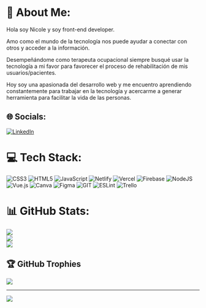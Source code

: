 # 💫 About Me:
Hola soy Nicole y soy front-end developer.

Amo como el mundo de la tecnología nos puede ayudar a conectar con otros y acceder a la información. 

Desempeñándome como terapeuta ocupacional siempre busqué usar la tecnología a mi favor para favorecer el proceso de rehabilitación de mis usuarios/pacientes. 

Hoy soy una apasionada del desarrollo web y me encuentro aprendiendo constantemente para trabajar en la tecnología y acercarme a generar herramienta para facilitar la vida de las personas.


## 🌐 Socials:
[![LinkedIn](https://img.shields.io/badge/LinkedIn-%230077B5.svg?logo=linkedin&logoColor=white)](https://linkedin.com/in/https://www.linkedin.com/in/nicole-alejandra-rogget-piñero-445464127/) 

# 💻 Tech Stack:
![CSS3](https://img.shields.io/badge/css3-%231572B6.svg?style=plastic&logo=css3&logoColor=white) ![HTML5](https://img.shields.io/badge/html5-%23E34F26.svg?style=plastic&logo=html5&logoColor=white) ![JavaScript](https://img.shields.io/badge/javascript-%23323330.svg?style=plastic&logo=javascript&logoColor=%23F7DF1E) ![Netlify](https://img.shields.io/badge/netlify-%23000000.svg?style=plastic&logo=netlify&logoColor=#00C7B7) ![Vercel](https://img.shields.io/badge/vercel-%23000000.svg?style=plastic&logo=vercel&logoColor=white) ![Firebase](https://img.shields.io/badge/firebase-%23039BE5.svg?style=plastic&logo=firebase) ![NodeJS](https://img.shields.io/badge/node.js-6DA55F?style=plastic&logo=node.js&logoColor=white) ![Vue.js](https://img.shields.io/badge/vuejs-%2335495e.svg?style=plastic&logo=vuedotjs&logoColor=%234FC08D) ![Canva](https://img.shields.io/badge/Canva-%2300C4CC.svg?style=plastic&logo=Canva&logoColor=white) 	![Figma](https://img.shields.io/badge/figma-%23F24E1E.svg?style=plastic&logo=figma&logoColor=white) ![GIT](https://img.shields.io/badge/Git-fc6d26?style=plastic&logo=git&logoColor=white) ![ESLint](https://img.shields.io/badge/ESLint-4B3263?style=plastic&logo=eslint&logoColor=white) ![Trello](https://img.shields.io/badge/Trello-%23026AA7.svg?style=plastic&logo=Trello&logoColor=white)
# 📊 GitHub Stats:
![](https://github-readme-stats.vercel.app/api?username=n-rogget&theme=radical&hide_border=false&include_all_commits=false&count_private=false)<br/>
![](https://github-readme-streak-stats.herokuapp.com/?user=n-rogget&theme=radical&hide_border=false)<br/>
![](https://github-readme-stats.vercel.app/api/top-langs/?username=n-rogget&theme=radical&hide_border=false&include_all_commits=false&count_private=false&layout=compact)

## 🏆 GitHub Trophies
![](https://github-profile-trophy.vercel.app/?username=n-rogget&theme=radical&no-frame=true&no-bg=true&margin-w=4)

---
[![](https://visitcount.itsvg.in/api?id=n-rogget&icon=2&color=5)](https://visitcount.itsvg.in)

<!-- Proudly created with GPRM ( https://gprm.itsvg.in ) -->
